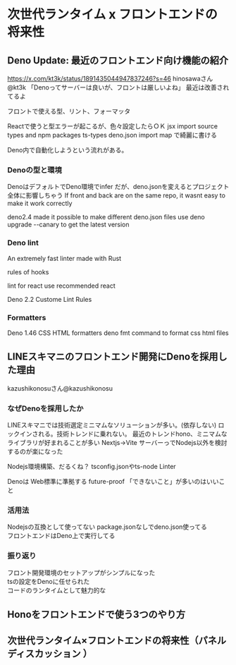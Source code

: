 # 次世代ランタイム x フロントエンドの将来性
## Deno Update: 最近のフロントエンド向け機能の紹介
https://x.com/kt3k/status/1891435044947837246?s=46
hinosawaさん @kt3k
「Denoってサーバーは良いが、フロントは厳しいよね」
最近は改善されてるよ

フロントで使える型、リント、フォーマッタ

Reactで使うと型エラーが起こるが、色々設定したらＯＫ
jsx import source types and npm packages
ts-types
deno.json
import map
で綺麗に書ける

Deno内で自動化しようという流れがある。

### Denoの型と環境
DenoはデフォルトでDeno環境でinfer
だが、deno.jsonを変えるとプロジェクト全体に影響しちゃう
If front and back are on the same repo, it wasnt easy to make it work correctly

deno2.4 made it possible to make different deno.json files
use
deno upgrade --canary
to get the latest version

### Deno lint
An extremely fast linter made with Rust

rules of hooks

lint for react
use recommended react

Deno 2.2 Custome Lint Rules

### Formatters
Deno 1.46 CSS HTML formatters
deno fmt
command to format css html files


## LINEスキマニのフロントエンド開発にDenoを採用した理由
kazushikonosuさん@kazushikonosu
### なぜDenoを採用したか
LINEスキマニでは技術選定ミニマムなソリューションが多い。(依存しない)
ロックインされる。技術トレンドに乗れない。
最近のトレンドhono、ミニマムなライブラリが好まれることが多い
Nextjs→Vite
サーバーっでNodejs以外を検討するのが楽になった

Nodejs環境構築、だるくね？
tsconfig.jsonやts-node
Linter

Denoは
Web標準に準拠する
future-proof
「できないこと」が多いのはいいこと

### 活用法
Nodejsの互換として使ってない
package.jsonなしでdeno.json使ってる  
フロントエンドはDeno上で実行してる

### 振り返り
フロント開発環境のセットアップがシンプルになった  
tsの設定をDenoに任せられた  
コードのランタイムとして魅力的な
## Honoをフロントエンドで使う3つのやり方
## 次世代ランタイム×フロントエンドの将来性（パネルディスカッション ）
